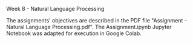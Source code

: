 Week 8 - Natural Language Processing

The assignments' objectives are described in the PDF file "Assignment - Natural Language Processing.pdf".
The Assignment.ipynb Jupyter Notebook was adapted for execution in Google Colab.